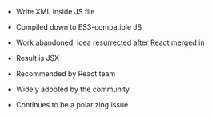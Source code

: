 - Write XML inside JS file

- Compiled down to ES3-compatible JS

- Work abandoned, idea resurrected after React merged in

- Result is JSX

- Recommended by React team

- Widely adopted by the community

- Continues to be a polarizing issue
